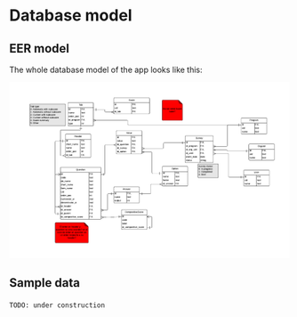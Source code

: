 # Database model


## EER model

The whole database model of the app looks like this:

![Database model](img/database.png)

## Sample data

`TODO: under construction`
